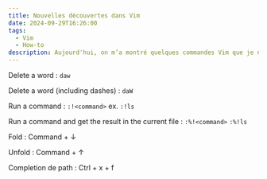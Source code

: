 ```yaml
---
title: Nouvelles découvertes dans Vim
date: 2024-09-29T16:26:00
tags:
  - Vim
  - How-to
description: Aujourd'hui, on m’a montré quelques commandes Vim que je ne connais pas
---
```


Delete a word : `daw`

Delete a word (including dashes) : `daW`

Run a command : `:!<command>` ex. `:!ls`

Run a command and get the result in the current file :  `:%!<command>` `:%!ls`

Fold : Command + ↓

Unfold : Command + ↑

Completion de path : Ctrl + x + f
